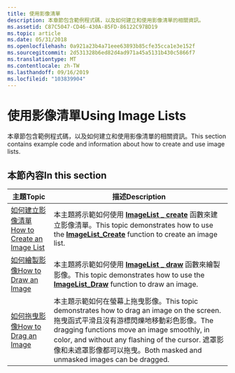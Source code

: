 ```yaml
---
title: 使用影像清單
description: 本章節包含範例程式碼，以及如何建立和使用影像清單的相關資訊。
ms.assetid: C87C5047-CD46-430A-85FD-86122C97BD19
ms.topic: article
ms.date: 05/31/2018
ms.openlocfilehash: 0a921a23b4a71eee63893b85cfe35cca1e3e152f
ms.sourcegitcommit: 2d531328b6ed82d4ad971a45a5131b430c5866f7
ms.translationtype: MT
ms.contentlocale: zh-TW
ms.lasthandoff: 09/16/2019
ms.locfileid: "103839904"
---
```

# <a name="using-image-lists"></a><span data-ttu-id="8e676-103">使用影像清單</span><span class="sxs-lookup"><span data-stu-id="8e676-103">Using Image Lists</span></span>

<span data-ttu-id="8e676-104">本章節包含範例程式碼，以及如何建立和使用影像清單的相關資訊。</span><span class="sxs-lookup"><span data-stu-id="8e676-104">This section contains example code and information about how to create and use image lists.</span></span>

## <a name="in-this-section"></a><span data-ttu-id="8e676-105">本節內容</span><span class="sxs-lookup"><span data-stu-id="8e676-105">In this section</span></span>



| <span data-ttu-id="8e676-106">主題</span><span class="sxs-lookup"><span data-stu-id="8e676-106">Topic</span></span>                                                              | <span data-ttu-id="8e676-107">描述</span><span class="sxs-lookup"><span data-stu-id="8e676-107">Description</span></span>                                                                                                                                                                                                             |
|--------------------------------------------------------------------|-------------------------------------------------------------------------------------------------------------------------------------------------------------------------------------------------------------------------|
| [<span data-ttu-id="8e676-108">如何建立影像清單</span><span class="sxs-lookup"><span data-stu-id="8e676-108">How to Create an Image List</span></span>](create-an-image-list.md)<br/> | <span data-ttu-id="8e676-109">本主題將示範如何使用 [**ImageList \_ create**](/windows/desktop/api/Commctrl/nf-commctrl-imagelist_create) 函數來建立影像清單。</span><span class="sxs-lookup"><span data-stu-id="8e676-109">This topic demonstrates how to use the [**ImageList\_Create**](/windows/desktop/api/Commctrl/nf-commctrl-imagelist_create) function to create an image list.</span></span> <br/>                                                                                      |
| [<span data-ttu-id="8e676-110">如何繪製影像</span><span class="sxs-lookup"><span data-stu-id="8e676-110">How to Draw an Image</span></span>](draw-an-image.md)<br/>               | <span data-ttu-id="8e676-111">本主題將示範如何使用 [**ImageList \_ draw**](/windows/desktop/api/Commctrl/nf-commctrl-imagelist_draw) 函數來繪製影像。</span><span class="sxs-lookup"><span data-stu-id="8e676-111">This topic demonstrates how to use the [**ImageList\_Draw**](/windows/desktop/api/Commctrl/nf-commctrl-imagelist_draw) function to draw an image.</span></span><br/>                                                                                                  |
| [<span data-ttu-id="8e676-112">如何拖曳影像</span><span class="sxs-lookup"><span data-stu-id="8e676-112">How to Drag an Image</span></span>](drag-an-image.md)<br/>               | <span data-ttu-id="8e676-113">本主題示範如何在螢幕上拖曳影像。</span><span class="sxs-lookup"><span data-stu-id="8e676-113">This topic demonstrates how to drag an image on the screen.</span></span> <span data-ttu-id="8e676-114">拖曳函式平滑且沒有游標閃爍地移動彩色影像。</span><span class="sxs-lookup"><span data-stu-id="8e676-114">The dragging functions move an image smoothly, in color, and without any flashing of the cursor.</span></span> <span data-ttu-id="8e676-115">遮罩影像和未遮罩影像都可以拖曳。</span><span class="sxs-lookup"><span data-stu-id="8e676-115">Both masked and unmasked images can be dragged.</span></span><br/> |



 

 

 






